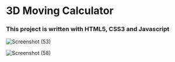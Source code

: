 # 3D Moving Calculator
### This project is written with HTML5, CSS3 and Javascript
![Screenshot (53)](https://user-images.githubusercontent.com/95845593/225231827-53408c29-a6b0-41c7-9999-bdbfd149e2de.png)

![Screenshot (58)](https://user-images.githubusercontent.com/95845593/225232596-6649d123-5275-4cd2-82ec-28810e1f16bf.png)
